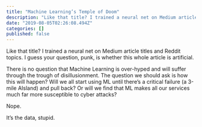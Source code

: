 ```yaml
---
title: "Machine Learning’s Temple of Doom"
description: "Like that title? I trained a neural net on Medium article titles and Reddit topics. I guess your question, punk, is whether this whole…"
date: "2019-08-05T02:26:08.494Z"
categories: []
published: false
---
```


Like that title? I trained a neural net on Medium article titles and Reddit topics. I guess your question, punk, is whether this whole article is artificial.

There is no question that Machine Learning is over-hyped and will suffer through the trough of disillusionment. The question we should ask is how this will happen? Will we all start using ML until there’s a critical failure (a 3-mile AIsland) and pull back? Or will we find that ML makes all our services much far more susceptible to cyber attacks? 

Nope.

It’s the data, stupid.
